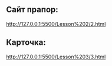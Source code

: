 ## Сайт прапор: 
http://127.0.0.1:5500/Lesson%202/2.html
## Карточка:
http://127.0.0.1:5500/Lesson%203/3.html
